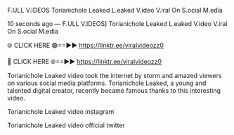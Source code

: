 F.ULL V.IDEOS Torianichole Leaked L.eaked V.ideo V.iral On S.ocial M.edia

10 seconds ago — F.ULL V.IDEOS] Torianichole Leaked L.eaked V.ideo V.iral On S.ocial M.edia

🌐 CLICK HERE 🟢==►► https://linktr.ee/viralvideozz0

🔴 CLICK HERE 🌐==►► https://linktr.ee/viralvideozz0

Torianichole Leaked video took the internet by storm and amazed viewers on various social media platforms. Torianichole Leaked, a young and talented digital creator, recently became famous thanks to this interesting video.

Torianichole Leaked video instagram

Torianichole Leaked video official twitter